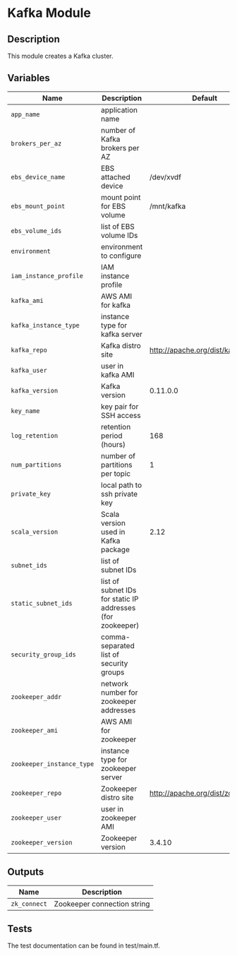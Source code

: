 # Kafka Module

## Description

This module creates a Kafka cluster.

## Variables

| Name                      | Description                                                | Default                          |
| ------------------------- | ---------------------------------------------------------- | -------------------------------- |
| `app_name`                | application name                                           |                                  |
| `brokers_per_az`          | number of Kafka brokers per AZ                             |                                  |
| `ebs_device_name`         | EBS attached device                                        | /dev/xvdf                        |
| `ebs_mount_point`         | mount point for EBS volume                                 | /mnt/kafka                       |
| `ebs_volume_ids`          | list of EBS volume IDs                                     |                                  |
| `environment`             | environment to configure                                   |                                  |
| `iam_instance_profile`    | IAM instance profile                                       |                                  |
| `kafka_ami`               | AWS AMI for kafka                                          |                                  |
| `kafka_instance_type`     | instance type for kafka server                             |                                  |
| `kafka_repo`              | Kafka distro site                                          | http://apache.org/dist/kafka     |
| `kafka_user`              | user in kafka AMI                                          |                                  |
| `kafka_version`           | Kafka version                                              | 0.11.0.0                         |
| `key_name`                | key pair for SSH access                                    |                                  |
| `log_retention`           | retention period (hours)                                   | 168                              |
| `num_partitions`          | number of partitions per topic                             | 1                                |
| `private_key`             | local path to ssh private key                              |                                  |
| `scala_version`           | Scala version used in Kafka package                        | 2.12                             |
| `subnet_ids`              | list of subnet IDs                                         |                                  |
| `static_subnet_ids`       | list of subnet IDs for static IP addresses (for zookeeper) |
| `security_group_ids`      | comma-separated list of security groups                    |                                  |
| `zookeeper_addr`          | network number for zookeeper addresses                     |                                  |
| `zookeeper_ami`           | AWS AMI for zookeeper                                      |                                  |
| `zookeeper_instance_type` | instance type for zookeeper server                         |                                  |
| `zookeeper_repo`          | Zookeeper distro site                                      | http://apache.org/dist/zookeeper |
| `zookeeper_user`          | user in zookeeper AMI                                      |                                  |
| `zookeeper_version`       | Zookeeper version                                          | 3.4.10                           |

## Outputs

| Name         | Description                 |
| ------------ | --------------------------- |
| `zk_connect` | Zookeeper connection string |

## Tests

The test documentation can be found in test/main.tf.
